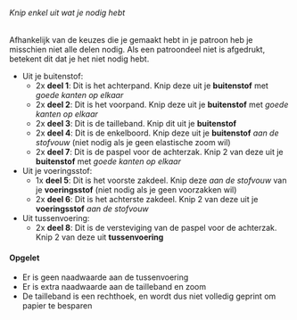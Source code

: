 <Tip>

###### Knip enkel uit wat je nodig hebt
Afhankelijk van de keuzes die je gemaakt hebt in je patroon heb je misschien niet alle delen nodig.
Als een patroondeel niet is afgedrukt, betekent dit dat je het niet nodig hebt.

</Tip>

  - Uit je buitenstof:
    - 2x **deel 1**: Dit is het achterpand. Knip deze uit je **buitenstof** met _goede kanten op elkaar_
    - 2x **deel 2**: Dit is het voorpand. Knip deze uit je **buitenstof** met _goede kanten op elkaar_
    - 2x **deel 3**: Dit is de tailleband. Knip dit uit je **buitenstof**
    - 2x **deel 4**: Dit is de enkelboord. Knip deze uit je **buitenstof** _aan de stofvouw_ (niet nodig als je geen elastische zoom wil)
    - 2x **deel 7**: Dit is de paspel voor de achterzak. Knip 2 van deze uit je **buitenstof** met _goede kanten op elkaar_
  - Uit je voeringsstof:
    - 1x **deel 5**: Dit is het voorste zakdeel. Knip deze _aan de stofvouw_ van je **voeringsstof** (niet nodig als je geen voorzakken wil)
    - 2x **deel 6**: Dit is het achterste zakdeel. Knip 2 van deze uit je **voeringsstof** _aan de stofvouw_
  - Uit tussenvoering:
    - 2x **deel 8**: Dit is de versteviging van de paspel voor de achterzak. Knip 2 van deze uit **tussenvoering**

<Warning>

#### Opgelet

- Er is geen naadwaarde aan de tussenvoering
- Er is extra naadwaarde aan de tailleband en zoom
- De tailleband is een rechthoek, en wordt dus niet volledig geprint om papier te besparen

</Warning>

